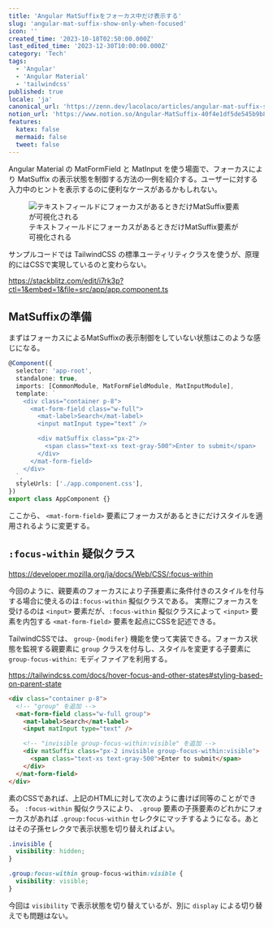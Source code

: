 ```yaml
---
title: 'Angular MatSuffixをフォーカス中だけ表示する'
slug: 'angular-mat-suffix-show-only-when-focused'
icon: ''
created_time: '2023-10-18T02:50:00.000Z'
last_edited_time: '2023-12-30T10:00:00.000Z'
category: 'Tech'
tags:
  - 'Angular'
  - 'Angular Material'
  - 'tailwindcss'
published: true
locale: 'ja'
canonical_url: 'https://zenn.dev/lacolaco/articles/angular-mat-suffix-show-only-when-focused'
notion_url: 'https://www.notion.so/Angular-MatSuffix-40f4e1df5de545b9b837f96a36605ba9'
features:
  katex: false
  mermaid: false
  tweet: false
---
```


Angular Material の MatFormField と MatInput を使う場面で、フォーカスにより MatSuffix の表示状態を制御する方法の一例を紹介する。ユーザーに対する入力中のヒントを表示するのに便利なケースがあるかもしれない。

<figure>
  <img src="/images/angular-mat-suffix-show-only-when-focused/capture.gif" alt="テキストフィールドにフォーカスがあるときだけMatSuffix要素が可視化される">
  <figcaption>テキストフィールドにフォーカスがあるときだけMatSuffix要素が可視化される</figcaption>
</figure>

サンプルコードでは TailwindCSS の標準ユーティリティクラスを使うが、原理的にはCSSで実現しているのと変わらない。

https://stackblitz.com/edit/i7rk3p?ctl=1&embed=1&file=src/app/app.component.ts

## MatSuffixの準備

まずはフォーカスによるMatSuffixの表示制御をしていない状態はこのような感じになる。

```ts
@Component({
  selector: 'app-root',
  standalone: true,
  imports: [CommonModule, MatFormFieldModule, MatInputModule],
  template: `
    <div class="container p-8">
      <mat-form-field class="w-full">
        <mat-label>Search</mat-label>
        <input matInput type="text" />

        <div matSuffix class="px-2">
          <span class="text-xs text-gray-500">Enter to submit</span>
        </div>
      </mat-form-field>
    </div>
  `,
  styleUrls: ['./app.component.css'],
})
export class AppComponent {}
```

ここから、 `<mat-form-field>` 要素にフォーカスがあるときにだけスタイルを適用されるように変更する。

## `:focus-within` 疑似クラス

https://developer.mozilla.org/ja/docs/Web/CSS/:focus-within

今回のように、親要素のフォーカスにより子孫要素に条件付きのスタイルを付与する場合に使えるのは`:focus-within` 擬似クラスである。 実際にフォーカスを受けるのは `<input>` 要素だが、`:focus-within` 擬似クラスによって `<input>` 要素を内包する `<mat-form-field>` 要素を起点にCSSを記述できる。

TailwindCSSでは、 `group-{modifer}` 機能を使って実装できる。フォーカス状態を監視する親要素に `group` クラスを付与し、スタイルを変更する子要素に `group-focus-within:` モディファイアを利用する。

https://tailwindcss.com/docs/hover-focus-and-other-states#styling-based-on-parent-state

```html
<div class="container p-8">
  <!-- "group" を追加 -->
  <mat-form-field class="w-full group">
    <mat-label>Search</mat-label>
    <input matInput type="text" />

    <!-- "invisible group-focus-within:visible" を追加 -->
    <div matSuffix class="px-2 invisible group-focus-within:visible">
      <span class="text-xs text-gray-500">Enter to submit</span>
    </div>
  </mat-form-field>
</div>
```

素のCSSであれば、上記のHTMLに対して次のように書けば同等のことができる。 `:focus-within` 擬似クラスにより、 `.group` 要素の子孫要素のどれかにフォーカスがあれば `.group:focus-within` セレクタにマッチするようになる。あとはその子孫セレクタで表示状態を切り替えればよい。

```css
.invisible {
  visibility: hidden;
}

.group:focus-within group-focus-within:visible {
  visibility: visible;
}
```

今回は `visibility` で表示状態を切り替えているが、別に `display` による切り替えでも問題はない。
